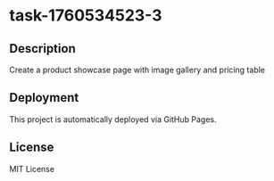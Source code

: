 # task-1760534523-3

## Description
Create a product showcase page with image gallery and pricing table

## Deployment
This project is automatically deployed via GitHub Pages.

## License
MIT License
